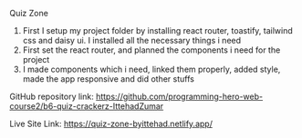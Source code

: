 Quiz Zone

01. First I setup my project folder by installing react router, toastify, tailwind css and daisy ui. I installed all the necessary things i need
02. First set the react router, and planned the components i need for the project
03. I made components which i need, linked them properly, added style, made the app responsive and did other stuffs

GitHub repository link: https://github.com/programming-hero-web-course2/b6-quiz-crackerz-IttehadZumar 

Live Site Link: https://quiz-zone-byittehad.netlify.app/ 